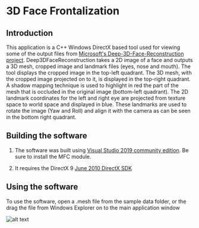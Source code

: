 # 3D Face Frontalization

## Introduction

This application is a C++ Windows DirectX based tool used for viewing some of the output files from [Microsoft's Deep-3D-Face-Reconstruction project](https://github.com/microsoft/Deep3DFaceReconstruction). Deep3DFaceReconstruction takes a 2D image of a face and outputs a 3D mesh, cropped image and landmark files (eyes, nose and mouth). The tool displays the cropped image in the top-left quadrant. The 3D mesh, with the cropped image projected on to it, is displayed in the top-right quadrant. A shadow mapping technique is used to highlight in red the part of the mesh that is occluded in the original image (bottom-left quadrant). The 2D landmark coordinates for the left and right eye are projected from texture space to world space and displayed in blue. These landmarks are used to rotate the image (Yaw and Roll) and align it with the camera as can be seen in the bottom right quadrant.


## Building the software

1) The software was built using [Visual Studio 2019 community edition](https://visualstudio.microsoft.com/downloads/). Be sure to install the MFC module.

2) It requires the DirectX 9 [June 2010 DirectX SDK ](https://www.microsoft.com/en-nz/download/details.aspx?id=6812)

## Using the software

To use the software, open a .mesh file from the sample data folder, or the drag the file from Windows Explorer on to the main application window



![alt text](https://github.com/nodecomplete/FaceView/blob/master/FaceView/ScreenShot.jpg)



 
